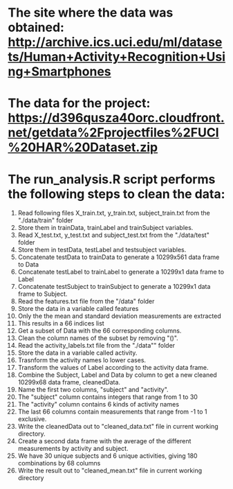 # The site where the data was obtained: http://archive.ics.uci.edu/ml/datasets/Human+Activity+Recognition+Using+Smartphones
# The data for the project: https://d396qusza40orc.cloudfront.net/getdata%2Fprojectfiles%2FUCI%20HAR%20Dataset.zip
# The run_analysis.R script performs the following steps to clean the data:
1) Read following files X_train.txt, y_train.txt, subject_train.txt from the "./data/train" folder
2) Store them in trainData, trainLabel and trainSubject variables.
3) Read X_test.txt, y_test.txt and subject_test.txt from the "./data/test" folder
4) Store them in testData, testLabel and testsubject variables.
5) Concatenate testData to trainData to generate a 10299x561 data frame to Data
6) Concatenate testLabel to trainLabel to generate a 10299x1 data frame to Label
7) Concatenate testSubject to trainSubject to generate a 10299x1 data frame to Subject.
8) Read the features.txt file from the "/data" folder
9) Store the data in a variable called features
10) Only the the mean and standard deviation measurements are extracted
11) This results in a 66 indices list
12) Get a subset of Data with the 66 corresponding columns.
13) Clean the column names of the subset by removing "()".
14)	Read the activity_labels.txt file from the "./data"" folder
15) Store the data in a variable called activity.
16) Trasnform the activity names lo lower cases.
17)	Transform the values of Label according to the activity data frame.
18)	Combine the Subject, Label and Data by column to get a new cleaned 10299x68 data frame, cleanedData.
19) Name the first two columns, "subject" and "activity".
20) The "subject" column contains integers that range from 1 to 30
21) The "activity" column contains 6 kinds of activity names
22) The last 66 columns contain measurements that range from -1 to 1 exclusive.
23)	Write the cleanedData out to "cleaned_data.txt" file in current working directory.
24) Create a second data frame with the average of the different measurements by activity and subject. 
25) We have 30 unique subjects and 6 unique activities, giving 180 combinations by 68 columns
26) Write the result out to "cleaned_mean.txt" file in current working directory
